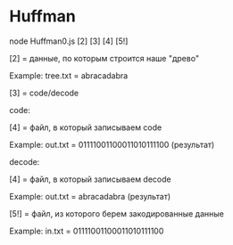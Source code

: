 # Huffman
node Huffman0.js [2] [3] [4] [5!] 

[2] = данные, по которым строится наше "древо"

Example: tree.txt = abracadabra

[3] = code/decode

code:

[4] = файл, в который записываем code

Example: out.txt = 01111001100011010111100 (результат)

decode:

[4] = файл, в который записываем decode

Example: out.txt = abracadabra (результат)

[5!] = файл, из которого берем закодированные данные

Example: in.txt = 01111001100011010111100 

